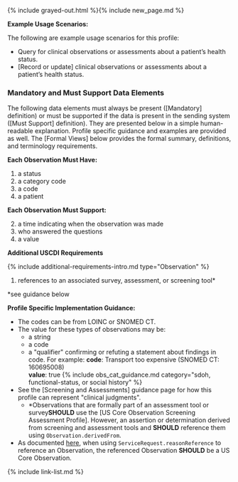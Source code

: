 {% include grayed-out.html %}{% include new_page.md %}

**Example Usage Scenarios:**

The following are example usage scenarios for this profile:

-  Query for clinical observations or assessments about a patient’s health status.
-  [Record or update] clinical observations or assessments about a patient’s health status.

### Mandatory and Must Support Data Elements


The following data elements must always be present ([Mandatory] definition) or must be supported if the data is present in the sending system ([Must Support] definition). They are presented below in a simple human-readable explanation. Profile specific guidance and examples are provided as well. The [Formal Views] below provides the formal summary, definitions, and terminology requirements.

**Each Observation Must Have:**

1. a status
1. a category code
2. a code
3. a patient

**Each Observation Must Support:**

2. a time indicating when the observation was made
3. who answered the questions
4. a value

**Additional USCDI Requirements**

{% include additional-requirements-intro.md type="Observation" %}

1. references to an associated survey, assessment, or screening tool*

\*see guidance below

**Profile Specific Implementation Guidance:**

- The codes can be from LOINC or SNOMED CT.
- The value for these types of observations may be:
  -  a string
  -  a code
  -  a "qualifier" confirming or refuting a statement about findings in code. For example:
      **code**: Transport too expensive (SNOMED CT: 160695008)  
      **value**: true
{% include obs_cat_guidance.md category="sdoh, functional-status, or social history" %}
- See the [Screening and Assessments] guidance page for how this profile can represent "clinical judgments".
  - \*Observations that are formally part of an assessment tool or survey**SHOULD** use the [US Core Observation Screening Assessment Profile]. However, an assertion or determination derived from screening and assessment tools and **SHOULD** reference them using `Observation.derivedFrom`.
- As documented [here](general-guidance.html#referencing-us-core-profiles), when using `ServiceRequest.reasonReference` to reference an Observation, the referenced Observation **SHOULD** be a US Core Observation.

{% include link-list.md %}

</div><!-- grayed-out -->